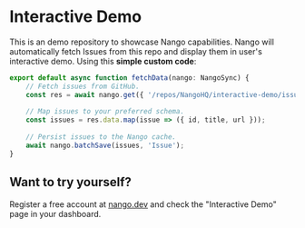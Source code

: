 # Interactive Demo

This is an demo repository to showcase Nango capabilities.
Nango will automatically fetch Issues from this repo and display them in user's interactive demo.
Using this **simple custom code**:

```ts
export default async function fetchData(nango: NangoSync) {
    // Fetch issues from GitHub.
    const res = await nango.get({ '/repos/NangoHQ/interactive-demo/issues' });
    
    // Map issues to your preferred schema.
    const issues = res.data.map(issue => ({ id, title, url }));
    
    // Persist issues to the Nango cache.
    await nango.batchSave(issues, 'Issue');
}
```

## Want to try yourself?

Register a free account at [nango.dev](https://nango.dev) and check the "Interactive Demo" page in your dashboard.
